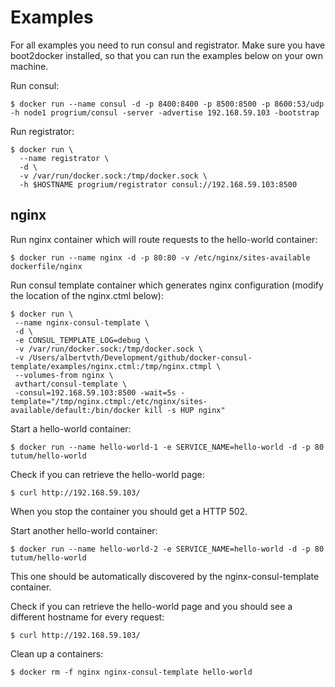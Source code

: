 # Examples
For all examples you need to run consul and registrator. Make sure you have boot2docker installed, so that you can run the examples below on your own machine.

Run consul:

```
$ docker run --name consul -d -p 8400:8400 -p 8500:8500 -p 8600:53/udp -h node1 progrium/consul -server -advertise 192.168.59.103 -bootstrap
```

Run registrator:

```
$ docker run \
  --name registrator \
  -d \
  -v /var/run/docker.sock:/tmp/docker.sock \
  -h $HOSTNAME progrium/registrator consul://192.168.59.103:8500
```

nginx
-----
Run nginx container which will route requests to the hello-world container:

```
$ docker run --name nginx -d -p 80:80 -v /etc/nginx/sites-available dockerfile/nginx
```

Run consul template container which generates nginx configuration (modify the location of the nginx.ctml below):

```
$ docker run \
 --name nginx-consul-template \
 -d \
 -e CONSUL_TEMPLATE_LOG=debug \
 -v /var/run/docker.sock:/tmp/docker.sock \
 -v /Users/albertvth/Development/github/docker-consul-template/examples/nginx.ctml:/tmp/nginx.ctmpl \
 --volumes-from nginx \
 avthart/consul-template \
 -consul=192.168.59.103:8500 -wait=5s -template="/tmp/nginx.ctmpl:/etc/nginx/sites-available/default:/bin/docker kill -s HUP nginx"
 ```

 Start a hello-world container:

 ```
 $ docker run --name hello-world-1 -e SERVICE_NAME=hello-world -d -p 80 tutum/hello-world
 ```

Check if you can retrieve the hello-world page:

```
$ curl http://192.168.59.103/
```

When you stop the container you should get a HTTP 502.

Start another hello-world container:

```
$ docker run --name hello-world-2 -e SERVICE_NAME=hello-world -d -p 80 tutum/hello-world
```

This one should be automatically discovered by the nginx-consul-template container.

Check if you can retrieve the hello-world page and you should see a different hostname for every request:

```
$ curl http://192.168.59.103/
```

Clean up a containers:

 ```
 $ docker rm -f nginx nginx-consul-template hello-world
 ```